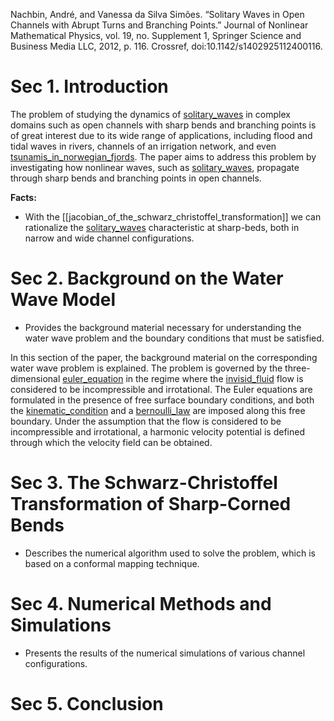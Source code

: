 Nachbin, André, and Vanessa da Silva Simões. “Solitary Waves in Open Channels with Abrupt Turns and Branching Points.” Journal of Nonlinear Mathematical Physics, vol. 19, no. Supplement 1, Springer Science and Business Media LLC, 2012, p. 116. Crossref, doi:10.1142/s1402925112400116.

# Sec 1. Introduction

The problem of studying the dynamics of [solitary_waves](solitary_waves.md) in complex domains such as open channels with sharp bends and branching points is of great interest due to its wide range of applications, including flood and tidal waves in rivers, channels of an irrigation network, and even [tsunamis_in_norwegian_fjords](tsunamis_in_norwegian_fjords.md). The paper aims to address this problem by investigating how nonlinear waves, such as [solitary_waves](solitary_waves.md), propagate through sharp bends and branching points in open channels.


**Facts:**

- With the [[jacobian_of_the_schwarz_christoffel_transformation]] we can rationalize the [solitary_waves](solitary_waves.md) characteristic at sharp-beds, both in narrow and wide channel configurations. 

# Sec 2.  Background on the Water Wave  Model

- Provides the background material necessary for understanding the water wave problem and the boundary conditions that must be satisfied.

In this section of the paper, the background material on the corresponding water wave problem is explained. The problem is governed by the three-dimensional [euler_equation](euler_equation.md)  in the regime where the  [invisid_fluid](invisid_fluid.md) flow is considered to be incompressible and irrotational. The Euler equations are formulated in the presence of free surface boundary conditions, and both the [kinematic_condition](kinematic_condition.md) and a [bernoulli_law](bernoulli_law.md) are imposed along this free boundary. Under the assumption that the flow is considered to be incompressible and irrotational, a harmonic velocity potential is defined through which the velocity field can be obtained.



# Sec 3. The Schwarz-Christoffel Transformation of Sharp-Corned Bends

- Describes the numerical algorithm used to solve the problem, which is based on a conformal mapping technique.

# Sec 4. Numerical Methods and Simulations

- Presents the results of the numerical simulations of various channel configurations.

# Sec 5.  Conclusion







